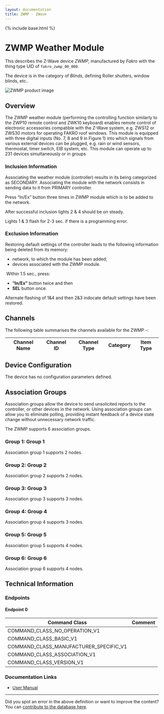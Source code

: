```yaml
---
layout: documentation
title: ZWMP - ZWave
---
```


{% include base.html %}

# ZWMP Weather Module
This describes the Z-Wave device *ZWMP*, manufactured by *Fakro* with the thing type UID of ```fakro_zwmp_00_000```.

The device is in the category of *Blinds*, defining Roller shutters, window blinds, etc..

![ZWMP product image](https://www.cd-jackson.com/zwave_device_uploads/636/636_default.png)


## Overview

The ZWMP weather module (performing the controlling function similarly to the ZWP10 remote control and ZWK10 keyboard) enables remote control of electronic accessories compatible with the Z-Wave system, e.g. ZWS12 or ZWS30 motors for operating FAKRO roof windows. This module is equipped with three digital inputs (No. 7, 8 and 9 in Figure 1) into which signals from various external devices can be plugged, e.g. rain or wind sensors, thermostat, timer switch, EIB system, etc. This module can operate up to 231 devices simultaneously or in groups

### Inclusion Information

Associating the weather module (controller) results in its being categorized as SECONDARY. Associating the module with the network consists in sending data to it from PRIMARY controller. 

Press “In/Ex” button three times in ZWMP module which is to be added to the network. 

After successful inclusion lights 2 & 4 should be on steady.

Lights 1 & 3 flash for 2-3 sec. if there is a programming error.

### Exclusion Information

Restoring default settings of the controller leads to the following information being deleted from its memory:

  * network, to which the module has been added;
  * devices associated with the ZWMP module.

 Within 1.5 sec., press:

  * **“In/Ex”** button twice and then
  * **SEL** button once.

Alternate flashing of 1&4 and then 2&3 indocate default settings have been restored.

## Channels

The following table summarises the channels available for the ZWMP -:

| Channel Name | Channel ID | Channel Type | Category | Item Type |
|--------------|------------|--------------|----------|-----------|



## Device Configuration

The device has no configuration parameters defined.

## Association Groups

Association groups allow the device to send unsolicited reports to the controller, or other devices in the network. Using association groups can allow you to eliminate polling, providing instant feedback of a device state change without unnecessary network traffic.

The ZWMP supports 6 association groups.

### Group 1: Group 1


Association group 1 supports 2 nodes.

### Group 2: Group 2


Association group 2 supports 2 nodes.

### Group 3: Group 3


Association group 3 supports 3 nodes.

### Group 4: Group 4


Association group 4 supports 3 nodes.

### Group 5: Group 5


Association group 5 supports 4 nodes.

### Group 6: Group 6


Association group 6 supports 4 nodes.

## Technical Information

### Endpoints

#### Endpoint 0

| Command Class | Comment |
|---------------|---------|
| COMMAND_CLASS_NO_OPERATION_V1| |
| COMMAND_CLASS_BASIC_V1| |
| COMMAND_CLASS_MANUFACTURER_SPECIFIC_V1| |
| COMMAND_CLASS_ASSOCIATION_V1| |
| COMMAND_CLASS_VERSION_V1| |

### Documentation Links

* [User Manual](https://www.cd-jackson.com/zwave_device_uploads/636/FAKRO-Zwave-Weather-Module-ZWMP-Manual.pdf)

---

Did you spot an error in the above definition or want to improve the content?
You can [contribute to the database here](http://www.cd-jackson.com/index.php/zwave/zwave-device-database/zwave-device-list/devicesummary/636).

